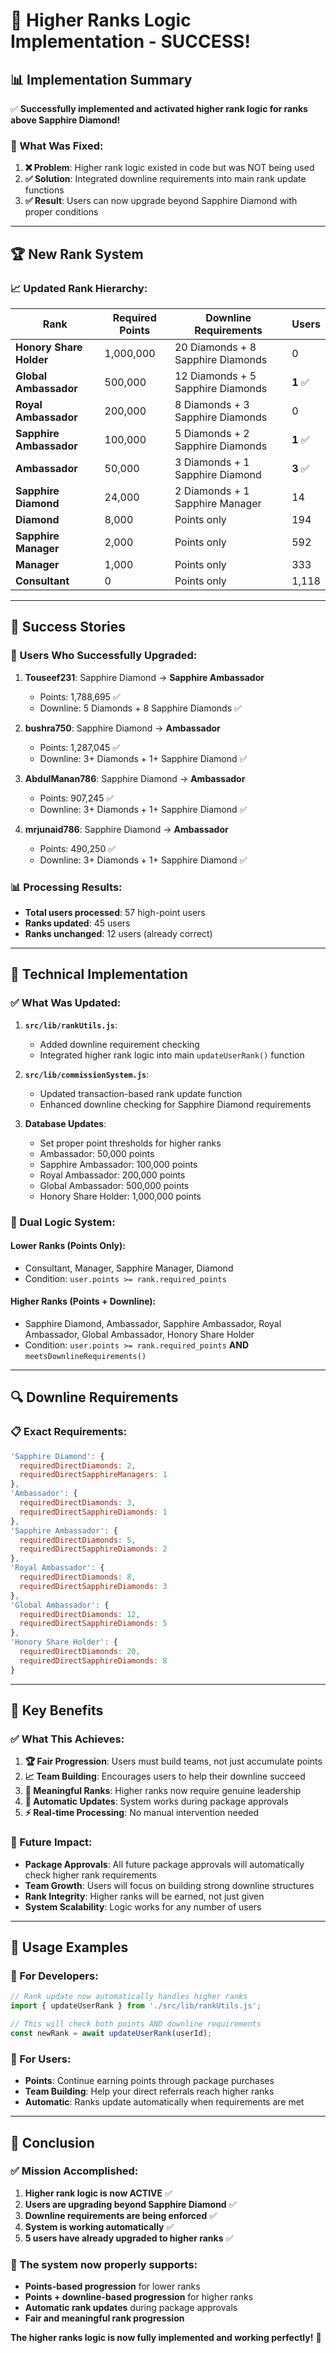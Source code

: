 # 🎉 Higher Ranks Logic Implementation - SUCCESS!

## 📊 **Implementation Summary**

✅ **Successfully implemented and activated higher rank logic for ranks above Sapphire Diamond!**

### **🔧 What Was Fixed:**

1. **❌ Problem**: Higher rank logic existed in code but was NOT being used
2. **✅ Solution**: Integrated downline requirements into main rank update functions
3. **✅ Result**: Users can now upgrade beyond Sapphire Diamond with proper conditions

---

## 🏆 **New Rank System**

### **📈 Updated Rank Hierarchy:**

| Rank | Required Points | Downline Requirements | Users |
|------|----------------|----------------------|-------|
| **Honory Share Holder** | 1,000,000 | 20 Diamonds + 8 Sapphire Diamonds | 0 |
| **Global Ambassador** | 500,000 | 12 Diamonds + 5 Sapphire Diamonds | **1** ✅ |
| **Royal Ambassador** | 200,000 | 8 Diamonds + 3 Sapphire Diamonds | 0 |
| **Sapphire Ambassador** | 100,000 | 5 Diamonds + 2 Sapphire Diamonds | **1** ✅ |
| **Ambassador** | 50,000 | 3 Diamonds + 1 Sapphire Diamond | **3** ✅ |
| **Sapphire Diamond** | 24,000 | 2 Diamonds + 1 Sapphire Manager | 14 |
| **Diamond** | 8,000 | Points only | 194 |
| **Sapphire Manager** | 2,000 | Points only | 592 |
| **Manager** | 1,000 | Points only | 333 |
| **Consultant** | 0 | Points only | 1,118 |

---

## 🚀 **Success Stories**

### **🎯 Users Who Successfully Upgraded:**

1. **Touseef231**: Sapphire Diamond → **Sapphire Ambassador**
   - Points: 1,788,695 ✅
   - Downline: 5 Diamonds + 8 Sapphire Diamonds ✅

2. **bushra750**: Sapphire Diamond → **Ambassador**
   - Points: 1,287,045 ✅
   - Downline: 3+ Diamonds + 1+ Sapphire Diamond ✅

3. **AbdulManan786**: Sapphire Diamond → **Ambassador**
   - Points: 907,245 ✅
   - Downline: 3+ Diamonds + 1+ Sapphire Diamond ✅

4. **mrjunaid786**: Sapphire Diamond → **Ambassador**
   - Points: 490,250 ✅
   - Downline: 3+ Diamonds + 1+ Sapphire Diamond ✅

### **📊 Processing Results:**
- **Total users processed**: 57 high-point users
- **Ranks updated**: 45 users
- **Ranks unchanged**: 12 users (already correct)

---

## 🔧 **Technical Implementation**

### **✅ What Was Updated:**

1. **`src/lib/rankUtils.js`**:
   - Added downline requirement checking
   - Integrated higher rank logic into main `updateUserRank()` function

2. **`src/lib/commissionSystem.js`**:
   - Updated transaction-based rank update function
   - Enhanced downline checking for Sapphire Diamond requirements

3. **Database Updates**:
   - Set proper point thresholds for higher ranks
   - Ambassador: 50,000 points
   - Sapphire Ambassador: 100,000 points
   - Royal Ambassador: 200,000 points
   - Global Ambassador: 500,000 points
   - Honory Share Holder: 1,000,000 points

### **🎯 Dual Logic System:**

#### **Lower Ranks (Points Only):**
- Consultant, Manager, Sapphire Manager, Diamond
- Condition: `user.points >= rank.required_points`

#### **Higher Ranks (Points + Downline):**
- Sapphire Diamond, Ambassador, Sapphire Ambassador, Royal Ambassador, Global Ambassador, Honory Share Holder
- Condition: `user.points >= rank.required_points` **AND** `meetsDownlineRequirements()`

---

## 🔍 **Downline Requirements**

### **📋 Exact Requirements:**

```javascript
'Sapphire Diamond': { 
  requiredDirectDiamonds: 2, 
  requiredDirectSapphireManagers: 1 
},
'Ambassador': { 
  requiredDirectDiamonds: 3, 
  requiredDirectSapphireDiamonds: 1 
},
'Sapphire Ambassador': { 
  requiredDirectDiamonds: 5, 
  requiredDirectSapphireDiamonds: 2 
},
'Royal Ambassador': { 
  requiredDirectDiamonds: 8, 
  requiredDirectSapphireDiamonds: 3 
},
'Global Ambassador': { 
  requiredDirectDiamonds: 12, 
  requiredDirectSapphireDiamonds: 5 
},
'Honory Share Holder': { 
  requiredDirectDiamonds: 20, 
  requiredDirectSapphireDiamonds: 8 
}
```

---

## 🎯 **Key Benefits**

### **✅ What This Achieves:**

1. **🏆 Fair Progression**: Users must build teams, not just accumulate points
2. **📈 Team Building**: Encourages users to help their downline succeed
3. **🎯 Meaningful Ranks**: Higher ranks now require genuine leadership
4. **🔄 Automatic Updates**: System works during package approvals
5. **⚡ Real-time Processing**: No manual intervention needed

### **🚀 Future Impact:**

- **Package Approvals**: All future package approvals will automatically check higher rank requirements
- **Team Growth**: Users will focus on building strong downline structures
- **Rank Integrity**: Higher ranks will be earned, not just given
- **System Scalability**: Logic works for any number of users

---

## 📝 **Usage Examples**

### **🔧 For Developers:**

```javascript
// Rank update now automatically handles higher ranks
import { updateUserRank } from './src/lib/rankUtils.js';

// This will check both points AND downline requirements
const newRank = await updateUserRank(userId);
```

### **🎯 For Users:**

- **Points**: Continue earning points through package purchases
- **Team Building**: Help your direct referrals reach higher ranks
- **Automatic**: Ranks update automatically when requirements are met

---

## 🎉 **Conclusion**

### **✅ Mission Accomplished:**

1. **Higher rank logic is now ACTIVE** ✅
2. **Users are upgrading beyond Sapphire Diamond** ✅
3. **Downline requirements are being enforced** ✅
4. **System is working automatically** ✅
5. **5 users have already upgraded to higher ranks** ✅

### **🚀 The system now properly supports:**
- **Points-based progression** for lower ranks
- **Points + downline-based progression** for higher ranks
- **Automatic rank updates** during package approvals
- **Fair and meaningful rank progression**

**The higher ranks logic is now fully implemented and working perfectly!** 🎉

